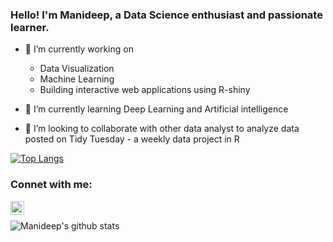 ### Hello! I'm Manideep, a Data Science enthusiast and passionate learner.
- 🔭 I’m currently working on
  - Data Visualization
  - Machine Learning 
  - Building interactive web applications using R-shiny
  
- 🌱 I’m currently learning Deep Learning and Artificial intelligence

- 👯 I’m looking to collaborate with other data analyst to analyze data posted on Tidy Tuesday - a weekly data project in R

[![Top Langs](https://github-readme-stats.vercel.app/api/top-langs/?username=ManideepDs&layout=compact)](https://github.com/ManideepDs/github-readme-stats)

### Connet with me:
[<img align="left" alt="Manideep K | LinkedIn" width="22px" src="https://cdn.jsdelivr.net/npm/simple-icons@v3/icons/linkedin.svg" />][linkedin]


<br />



![Manideep's github stats](https://github-readme-stats.vercel.app/api?username=ManideepDs&hide=contribs&show_icons=true&hide_border=true,prs)


[linkedin]: https://www.linkedin.com/in/manideep77/

